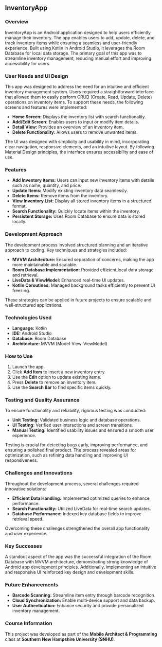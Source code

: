 ## InventoryApp

### Overview
InventoryApp is an Android application designed to help users efficiently manage their inventory. The app enables users to add, update, delete, and track inventory items while ensuring a seamless and user-friendly experience. Built using Kotlin in Android Studio, it leverages the Room Database for local data storage. The primary goal of this app was to streamline inventory management, reducing manual effort and improving accessibility for users.

### User Needs and UI Design
This app was designed to address the need for an intuitive and efficient inventory management system. Users required a straightforward interface that allowed them to easily perform CRUD (Create, Read, Update, Delete) operations on inventory items. To support these needs, the following screens and features were implemented:
- **Home Screen:** Displays the inventory list with search functionality.
- **Add/Edit Screen:** Enables users to input or modify item details.
- **Detail View:** Provides an overview of an inventory item.
- **Delete Functionality:** Allows users to remove unwanted items.

The UI was designed with simplicity and usability in mind, incorporating clear navigation, responsive elements, and an intuitive layout. By following Material Design principles, the interface ensures accessibility and ease of use.

### Features
- **Add Inventory Items:** Users can input new inventory items with details such as name, quantity, and price.
- **Update Items:** Modify existing inventory data seamlessly.
- **Delete Items:** Remove items from the inventory.
- **View Inventory List:** Display all stored inventory items in a structured format.
- **Search Functionality:** Quickly locate items within the inventory.
- **Persistent Storage:** Uses Room Database to ensure data is stored locally.

### Development Approach
The development process involved structured planning and an iterative approach to coding. Key techniques and strategies included:
- **MVVM Architecture:** Ensured separation of concerns, making the app more maintainable and scalable.
- **Room Database Implementation:** Provided efficient local data storage and retrieval.
- **LiveData & ViewModel:** Enhanced real-time UI updates.
- **Kotlin Coroutines:** Managed background tasks efficiently to prevent UI freezing.

These strategies can be applied in future projects to ensure scalable and well-structured applications.

### Technologies Used
- **Language:** Kotlin
- **IDE:** Android Studio
- **Database:** Room Database
- **Architecture:** MVVM (Model-View-ViewModel)

### How to Use
1. Launch the app.
2. Click **Add Item** to insert a new inventory entry.
3. Use the **Edit** option to update existing items.
4. Press **Delete** to remove an inventory item.
5. Use the **Search Bar** to find specific items quickly.

### Testing and Quality Assurance
To ensure functionality and reliability, rigorous testing was conducted:
- **Unit Testing:** Validated business logic and database operations.
- **UI Testing:** Verified user interactions and screen transitions.
- **Manual Testing:** Identified usability issues and ensured a smooth user experience.

Testing is crucial for detecting bugs early, improving performance, and ensuring a polished final product. The process revealed areas for optimization, such as refining data handling and improving UI responsiveness.

### Challenges and Innovations
Throughout the development process, several challenges required innovative solutions:
- **Efficient Data Handling:** Implemented optimized queries to enhance performance.
- **Search Functionality:** Utilized LiveData for real-time search updates.
- **Database Performance:** Indexed key database fields to improve retrieval speed.

Overcoming these challenges strengthened the overall app functionality and user experience.

### Key Successes
A standout aspect of the app was the successful integration of the Room Database with MVVM architecture, demonstrating strong knowledge of Android app development principles. Additionally, implementing an intuitive and responsive UI reinforced key design and development skills.

### Future Enhancements
- **Barcode Scanning:** Streamline item entry through barcode recognition.
- **Cloud Synchronization:** Enable multi-device support and data backup.
- **User Authentication:** Enhance security and provide personalized inventory management.

### Course Information
This project was developed as part of the **Mobile Architect & Programming** class at **Southern New Hampshire University (SNHU)**.

